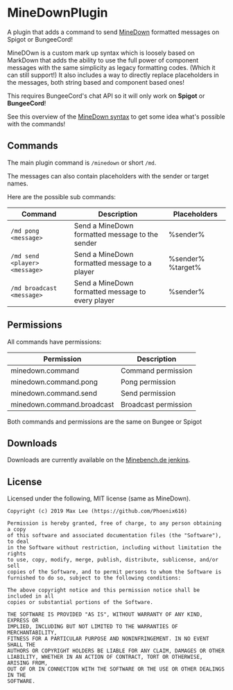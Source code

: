 # MineDownPlugin
A plugin that adds a command to send [MineDown](https://github.com/MineDown) formatted messages on Spigot or BungeeCord!

MineDOwn is a custom mark up syntax which is loosely based on MarkDown that adds the ability to use the full power of
component messages with the same simplicity as legacy formatting codes. (Which it can still support!)
It also includes a way to directly replace placeholders in the messages, both string based and component based ones!

This requires BungeeCord's chat API so it will only work on **Spigot** or **BungeeCord**!

See this overview of the [MineDown syntax](https://github.com/Phoenix616/MineDown#syntax) to get some idea what's
possible with the commands!

## Commands

The main plugin command is `/minedown` or short `/md`.

The messages can also contain placeholders with the sender or target names.

Here are the possible sub commands:

| Command                       | Description                                       | Placeholders      |
|-------------------------------|---------------------------------------------------|-------------------|
| `/md pong <message>`          | Send a MineDown formatted message to the sender   | %sender%          |
| `/md send <player> <message>` | Send a MineDown formatted message to a player     | %sender% %target% |
| `/md broadcast <message>`     | Send a MineDown formatted message to every player | %sender%          |

## Permissions

All commands have permissions:

| Permission                    | Description           |
|-------------------------------|-----------------------|
| minedown.command              | Command permission    |
| minedown.command.pong         | Pong permission       |
| minedown.command.send         | Send permission       |
| minedown.command.broadcast    | Broadcast permission  |

Both commands and permissions are the same on Bungee or Spigot

## Downloads

Downloads are currently available on the [Minebench.de jenkins](https://ci.minebench.de/job/MineDownPlugin).

## License

Licensed under the following, MIT license (same as MineDown).

```
Copyright (c) 2019 Max Lee (https://github.com/Phoenix616)

Permission is hereby granted, free of charge, to any person obtaining a copy
of this software and associated documentation files (the "Software"), to deal
in the Software without restriction, including without limitation the rights
to use, copy, modify, merge, publish, distribute, sublicense, and/or sell
copies of the Software, and to permit persons to whom the Software is
furnished to do so, subject to the following conditions:

The above copyright notice and this permission notice shall be included in all
copies or substantial portions of the Software.

THE SOFTWARE IS PROVIDED "AS IS", WITHOUT WARRANTY OF ANY KIND, EXPRESS OR
IMPLIED, INCLUDING BUT NOT LIMITED TO THE WARRANTIES OF MERCHANTABILITY,
FITNESS FOR A PARTICULAR PURPOSE AND NONINFRINGEMENT. IN NO EVENT SHALL THE
AUTHORS OR COPYRIGHT HOLDERS BE LIABLE FOR ANY CLAIM, DAMAGES OR OTHER
LIABILITY, WHETHER IN AN ACTION OF CONTRACT, TORT OR OTHERWISE, ARISING FROM,
OUT OF OR IN CONNECTION WITH THE SOFTWARE OR THE USE OR OTHER DEALINGS IN THE
SOFTWARE.
```